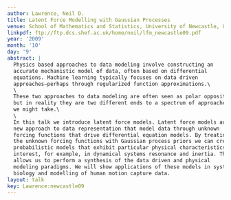 ```yaml
---
author: Lawrence, Neil D.
title: Latent Force Modelling with Gaussian Processes
venue: School of Mathematics and Statistics, University of Newcastle, U.K.
linkpdf: ftp://ftp.dcs.shef.ac.uk/home/neil/lfm_newcastle09.pdf
year: '2009'
month: '10'
day: '9'
abstract: |
  Physics based approaches to data modeling involve constructing an
  accurate mechanistic model of data, often based on differential
  equations. Machine learning typically focuses on data driven
  approaches—perhaps through regularized function approximations.\
  \
  These two approaches to data modeling are often seen as polar opposites,
  but in reality they are two different ends to a spectrum of approaches
  we might take.\
  \
  In this talk we introduce latent force models. Latent force models are a
  new approach to data representation that model data through unknown
  forcing functions that drive differential equation models. By treating
  the unknown forcing functions with Gaussian process priors we can create
  probabilistic models that exhibit particular physical characteristics of
  interest, for example, in dynamical systems resonance and inertia. This
  allows us to perform a synthesis of the data driven and physical
  modeling paradigms. We will show applications of these models in systems
  biology and modelling of human motion capture data.
layout: talk
key: Lawrence:newcastle09
---
```

